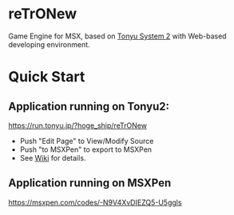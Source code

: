 # reTrONew
Game Engine for MSX, based on [Tonyu System 2](https://github.com/hoge1e3/Tonyu2)
with Web-based developing environment.

# Quick Start

## Application running on Tonyu2:

https://run.tonyu.jp/?hoge_ship/reTrONew
- Push "Edit Page" to View/Modify Source
- Push "to MSXPen" to export to MSXPen
- See [Wiki](https://github.com/hoge1e3/reTrONew/wiki) for details.

## Application running on MSXPen
https://msxpen.com/codes/-N9V4XvDIEZQ5-U5ggls

